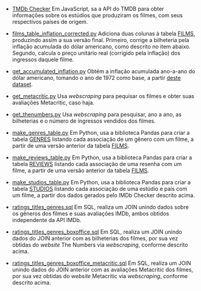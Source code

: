 * [TMDb Checker](tmdb-checker)
Em JavaScript, sa a API do TMDB para obter informações sobre os estúdios que produziram os filmes, com seus respectivos países de origem.

* [films_table_inflation_corrected.py](films_table_inflation_corrected.py)
Adiciona duas colunas à tabela [FILMS](../data/processed/films_table.csv), produzindo assim a sua versão final. Primeiro, corrige a bilheteria pela inflação acumulada do dólar americano, como descrito no item abaixo. Segundo, calcula o preço unitário real (corrigido pela inflação) dos ingressos daquele filme.

* [get_accumulated_inflation.py](get_accumulated_inflation.py)
Obtém a inflação acumulada ano-a-ano do dólar americano, tomando o ano de 1972 como base, a partir [deste dataset](https://www.macrotrends.net/countries/USA/united-states/inflation-rate-cpi).

* [get_metacritic.py](get_metacritic.py)
Usa *webscraping* para pequisar os filmes e obter suas avaliações Metacritic, caso haja.

* [get_thenumbers.py](get_thenumbers.py)
Usa *webscraping* para pesquisar, ano a ano, as bilheterias e o número de ingressos vendidos dos filmes.

* [make_genres_table.py](make_genres_table.py)
Em Python, usa a biblioteca Pandas para criar a tabela [GENRES](../data/processed/genres_table.csv) listando cada associação de um gênero com um filme, a partir de uma versão anterior da tabela [FILMS](../data/processed/films_table.csv).

* [make_reviews_table.py](make_reviews_table.py)
Em Python, usa a biblioteca Pandas para criar a tabela [REVIEWS](../data/processed/reviews_table.csv) listando cada associação de uma resenha com um filme, a partir de uma versão anterior da tabela [FILMS](../data/processed/films_table.csv).

* [make_studios_table.py](make_studios_table.py)
Em Python, usa a biblioteca Pandas para criar a tabela [STUDIOS](../data/processed/studios_table.csv) listando cada associação de uma estúdio e país com um filme, a partir dos dados gerados pelo IMDb Checker descrito acima.

* [ratings_titles_genres.sql](ratings_titles_genres.sql])
Em SQL, realiza um JOIN unindo dados sobre os gêneros dos filmes e suas avaliações IMDb, ambos obtidos independente da API IMDb.

* [ratings_titles_genres_boxoffice.sql](ratings_titles_genres_boxoffice.sql])
Em SQL, realiza um JOIN unindo dados do JOIN anterior com as bilheterias dos filmes, por sua vez obtidas do *website* The Numbers via *webscraping*, conforme descrito acima.

* [ratings_titles_genres_boxoffice_metacritic.sql](ratings_titles_genres_boxoffice_metacritic.sql])
Em SQL, realiza um JOIN unindo dados do JOIN anterior com as avaliações Metacritic dos filmes, por sua vez obtidas do *website* Metacritic via *webscraping*, conforme descrito acima.
